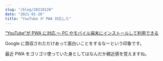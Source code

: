 ```yaml
---
slug: "/blog/20210126"
date: "2021-01-26"
title: "YouTube が PWA 対応した"
---
```


[“YouTube”が PWA に対応 ～ PC やモバイル端末にインストールして利用できる](https://forest.watch.impress.co.jp/docs/news/1302106.html)

Google に買収されただけあって面白いことをするなーという印象です。

最近 PWA をゴリゴリ使っていた身としてはなんだか親近感を覚えますね。
